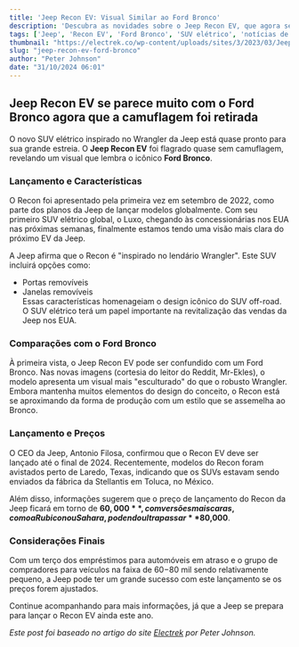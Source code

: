 ```yaml
---
title: 'Jeep Recon EV: Visual Similar ao Ford Bronco'
description: 'Descubra as novidades sobre o Jeep Recon EV, que agora se assemelha ao Ford Bronco.'
tags: ['Jeep', 'Recon EV', 'Ford Bronco', 'SUV elétrico', 'notícias de carros']
thumbnail: "https://electrek.co/wp-content/uploads/sites/3/2023/03/Jeep-Recon-EV-images-1.jpeg?quality=82&strip=all&w=1400"
slug: "jeep-recon-ev-ford-bronco"
author: "Peter Johnson"
date: "31/10/2024 06:01"
---
```


## Jeep Recon EV se parece muito com o Ford Bronco agora que a camuflagem foi retirada

O novo SUV elétrico inspirado no Wrangler da Jeep está quase pronto para sua grande estreia. O **Jeep Recon EV** foi flagrado quase sem camuflagem, revelando um visual que lembra o icônico **Ford Bronco**.

### Lançamento e Características

O Recon foi apresentado pela primeira vez em setembro de 2022, como parte dos planos da Jeep de lançar modelos globalmente. Com seu primeiro SUV elétrico global, o Luxo, chegando às concessionárias nos EUA nas próximas semanas, finalmente estamos tendo uma visão mais clara do próximo EV da Jeep.

A Jeep afirma que o Recon é "inspirado no lendário Wrangler". Este SUV incluirá opções como:
- Portas removíveis
- Janelas removíveis  
Essas características homenageiam o design icônico do SUV off-road. O SUV elétrico terá um papel importante na revitalização das vendas da Jeep nos EUA.

### Comparações com o Ford Bronco

À primeira vista, o Jeep Recon EV pode ser confundido com um Ford Bronco. Nas novas imagens (cortesia do leitor do Reddit, Mr-Ekles), o modelo apresenta um visual mais "esculturado" do que o robusto Wrangler. Embora mantenha muitos elementos do design do conceito, o Recon está se aproximando da forma de produção com um estilo que se assemelha ao Bronco.

### Lançamento e Preços

O CEO da Jeep, Antonio Filosa, confirmou que o Recon EV deve ser lançado até o final de 2024. Recentemente, modelos do Recon foram avistados perto de Laredo, Texas, indicando que os SUVs estavam sendo enviados da fábrica da Stellantis em Toluca, no México.

Além disso, informações sugerem que o preço de lançamento do Recon da Jeep ficará em torno de **$60,000**, com versões mais caras, como a Rubicon ou Sahara, podendo ultrapassar **$80,000**.

### Considerações Finais

Com um terço dos empréstimos para automóveis em atraso e o grupo de compradores para veículos na faixa de $60-$80 mil sendo relativamente pequeno, a Jeep pode ter um grande sucesso com este lançamento se os preços forem ajustados. 

Continue acompanhando para mais informações, já que a Jeep se prepara para lançar o Recon EV ainda este ano.

*Este post foi baseado no artigo do site [Electrek](https://electrek.co/2024/10/30/jeep-recon-ev-looks-like-ford-bronco-camo-comes-off/) por Peter Johnson.*
